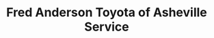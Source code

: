 ---
title: "Fred Anderson Toyota of Asheville Service"
url: /asheville/fred-anderson-toyota-of-asheville-service/
shop: Autowerkstatt
---